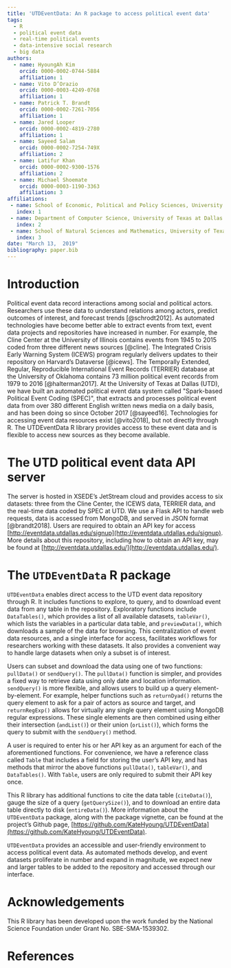 ```yaml
---
title: 'UTDEventData: An R package to access political event data'
tags:
  - R
  - political event data
  - real-time political events
  - data-intensive social research
  - big data
authors:
  - name: HyoungAh Kim
    orcid: 0000-0002-0744-5884
    affiliation: 1
  - name: Vito D’Orazio
    orcid: 0000-0003-4249-0768
    affiliation: 1
  - name: Patrick T. Brandt
    orcid: 0000-0002-7261-7056
    affiliation: 1
  - name: Jared Looper
    orcid: 0000-0002-4819-2780
    affiliation: 1
  - name: Sayeed Salam
    orcid: 0000-0002-7254-749X
    affiliation: 2
  - name: Latifur Khan
    orcid: 0000-0002-9300-1576
    affiliation: 2
  - name: Michael Shoemate
    orcid: 0000-0003-1190-3363
    affiliation: 3
affiliations:
 - name: School of Economic, Political and Policy Sciences, University of Texas at Dallas
   index: 1
 - name: Department of Computer Science, University of Texas at Dallas
   index: 2
 - name: School of Natural Sciences and Mathematics, University of Texas at Dallas
   index: 3
date: "March 13,  2019"
bibliography: paper.bib
---
```


# Introduction

Political event data record interactions among social and political actors. Researchers use these data to understand relations among actors, predict outcomes of interest, and forecast trends [@schrodt2012]. As automated technologies have become better able to extract events from text, event data projects and repositories have increased in number. For example, the Cline Center at the University of Illinois contains events from 1945 to 2015 coded from three different news sources [@cline]. The Integrated Crisis Early Warning System (ICEWS) program regularly delivers updates to their repository on Harvard’s Dataverse [@icews]. The Temporally Extended, Regular, Reproducible International Event Records (TERRIER) database at the University of Oklahoma contains 73 million political event records from 1979 to 2016 [@halterman2017].  At the University of Texas at Dallas (UTD), we have built an automated political event data system called "Spark-based Political Event Coding (SPEC)",  that extracts and processes political event data from over 380 different English written news media on a daily basis, and has been doing so since October 2017 [@sayeed16]. Technologies for accessing event data resources exist [@vito2018], but not directly through R. The UTDEventData R library provides access to these event data and is flexible to access new sources as they become available.

# The UTD political event data API server
The server is hosted in XSEDE’s JetStream cloud and provides access to six datasets: three from the Cline Center, the ICEWS data, TERRIER data, and the real-time data coded by SPEC at UTD. We use a Flask API to handle web requests, data is accessed from MongoDB, and served in JSON format [@brandt2018]. Users are required to obtain an API key for access [http://eventdata.utdallas.edu/signup](http://eventdata.utdallas.edu/signup).  More details about this repository, including how to obtain an API key, may be found at [http://eventdata.utdallas.edu/](http://eventdata.utdallas.edu/). 

# The ``UTDEventData`` R package

``UTDEventData`` enables direct access to the UTD event data repository through R. It includes functions to explore, to query, and to download event data from any table in the repository. Exploratory functions include ``DataTables()``, which provides a list of all available datasets,  ``tableVar()``, which lists the variables in a particular data table, and ``previewData()``, which downloads a sample of the data for browsing. This centralization of event data resources, and a single interface for access, facilitates workflows for researchers working with these datasets. It also provides a convenient way to handle large datasets when only a subset is of interest.

Users can subset and download the data using one of two functions: ``pullData()`` or ``sendQuery()``.  The ``pullData()`` function is simpler, and provides a fixed way to retrieve data using only date and location information. ``sendQuery()`` is more flexible, and allows users to build up a query element-by-element. For example, helper functions such as  ``returnDyad()`` returns the query element to ask for a pair of actors as source and target, and ``returnRegExp()`` allows for virtually any single query element using MongoDB regular expressions. These single elements are then combined using either their intersection (``andList()``) or their union  (``orList()``), which forms the query to submit with the ``sendQuery()`` method.  

A user is required to enter his or her API key as an argument for each of the aforementioned functions. For convenience, we have a reference class called ``Table`` that includes a field for storing the user’s API key, and has methods that mirror the above functions ``pullData()``, ``tableVar()``, and ``DataTables()``. With ``Table``, users are only required to submit their API key once.

This R library has additional functions to cite the data table (``citeData()``), gauge the size of a query (``getQuerySize()``), and to download an entire data table directly to disk (``entireData()``). More information about the ``UTDEventData`` package, along with the package vignette, can be found at the project’s Github page, [https://github.com/KateHyoung/UTDEventData](https://github.com/KateHyoung/UTDEventData).
 
``UTDEventData`` provides an accessible and user-friendly environment to access political event data. As automated methods develop, and event datasets proliferate in number and expand in magnitude, we expect new and larger tables to be added to the repository and accessed through our interface.  

# Acknowledgements

This R library has been developed upon the work funded by the National Science Foundation under Grant No. SBE-SMA-1539302. 

# References


